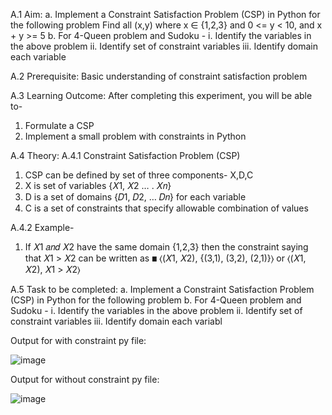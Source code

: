 A.1
Aim: 
a. Implement a Constraint Satisfaction Problem (CSP) in Python for the following problem
Find all (x,y) where x ∈ {1,2,3} and 0 <= y < 10, and x + y >= 5
b. For 4-Queen problem and Sudoku -
i. Identify the variables in the above problem
ii. Identify set of constraint variables
iii. Identify domain each variable

A.2
Prerequisite: Basic understanding of constraint satisfaction problem

A.3
Learning Outcome:
After completing this experiment, you will be able to-
1. Formulate a CSP
2. Implement a small problem with constraints in Python

A.4
Theory:
A.4.1 Constraint Satisfaction Problem (CSP)
1. CSP can be defined by set of three components- X,D,C
2. X is set of variables {𝑋1, 𝑋2 … . 𝑋𝑛}
3. D is a set of domains {𝐷1, 𝐷2, … 𝐷𝑛} for each variable
4. C is a set of constraints that specify allowable combination of values



A.4.2 Example-
1. If 𝑋1 𝑎𝑛𝑑 𝑋2 have the same domain {1,2,3} then the constraint saying that 𝑋1 > 𝑋2 can be written as
◼ ⟨(𝑋1, 𝑋2), {(3,1), (3,2), (2,1)}⟩ or ⟨(𝑋1, 𝑋2), 𝑋1 > 𝑋2⟩


A.5 Task to be completed: 
a. Implement a Constraint Satisfaction Problem (CSP) in Python for the following problem
b. For 4-Queen problem and Sudoku -
i. Identify the variables in the above problem
ii. Identify set of constraint variables
iii. Identify domain each variabl















Output for with constraint py file:


![image](https://user-images.githubusercontent.com/57552973/209365275-848115ff-d33b-4516-98cb-6528f521cf79.png)




Output for without constraint py file:



![image](https://user-images.githubusercontent.com/57552973/209365318-22501a53-ebab-4e04-b176-848413694c69.png)
